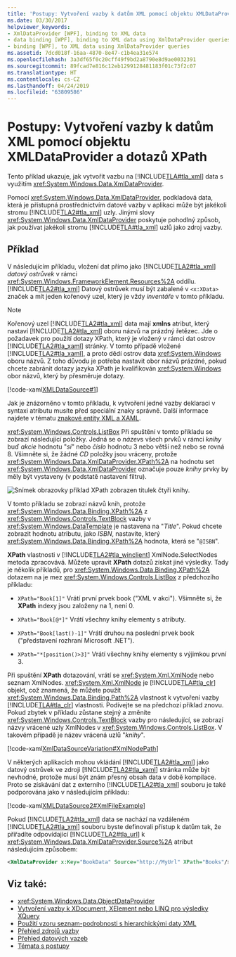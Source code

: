 ```yaml
---
title: 'Postupy: Vytvoření vazby k datům XML pomocí objektu XMLDataProvider a dotazů XPath'
ms.date: 03/30/2017
helpviewer_keywords:
- XmlDataProvider [WPF], binding to XML data
- data binding [WPF], binding to XML data using XmlDataProvider queries
- binding [WPF], to XML data using XmlDataProvider queries
ms.assetid: 7dcd018f-16aa-4870-8e47-c1b4ea31e574
ms.openlocfilehash: 3a3df65f0c20cff49f9bd2a8790e8d9ae0032391
ms.sourcegitcommit: 89fcad7e816c12eb1299128481183f01c73f2c07
ms.translationtype: HT
ms.contentlocale: cs-CZ
ms.lasthandoff: 04/24/2019
ms.locfileid: "63809586"
---
```

# <a name="how-to-bind-to-xml-data-using-an-xmldataprovider-and-xpath-queries"></a>Postupy: Vytvoření vazby k datům XML pomocí objektu XMLDataProvider a dotazů XPath
Tento příklad ukazuje, jak vytvořit vazbu na [!INCLUDE[TLA#tla_xml](../../../../includes/tlasharptla-xml-md.md)] data s využitím <xref:System.Windows.Data.XmlDataProvider>.  
  
 Pomocí <xref:System.Windows.Data.XmlDataProvider>, podkladová data, která je přístupná prostřednictvím datové vazby v aplikaci může být jakékoli stromu [!INCLUDE[TLA2#tla_xml](../../../../includes/tla2sharptla-xml-md.md)] uzly. Jinými slovy <xref:System.Windows.Data.XmlDataProvider> poskytuje pohodlný způsob, jak používat jakékoli stromu [!INCLUDE[TLA#tla_xml](../../../../includes/tlasharptla-xml-md.md)] uzlů jako zdroj vazby.  
  
## <a name="example"></a>Příklad  
 V následujícím příkladu, vložení dat přímo jako [!INCLUDE[TLA2#tla_xml](../../../../includes/tla2sharptla-xml-md.md)] *datový ostrůvek* v rámci <xref:System.Windows.FrameworkElement.Resources%2A> oddílu. [!INCLUDE[TLA2#tla_xml](../../../../includes/tla2sharptla-xml-md.md)] Datový ostrůvek musí být zabalené v `<x:XData>` značek a mít jeden kořenový uzel, který je vždy *inventáře* v tomto příkladu.  
  
> [!NOTE]
>  Kořenový uzel [!INCLUDE[TLA2#tla_xml](../../../../includes/tla2sharptla-xml-md.md)] data mají **xmlns** atribut, který nastaví [!INCLUDE[TLA2#tla_xml](../../../../includes/tla2sharptla-xml-md.md)] oboru názvů na prázdný řetězec. Jde o požadavek pro použití dotazy XPath, který je vložený v rámci dat ostrov [!INCLUDE[TLA2#tla_xaml](../../../../includes/tla2sharptla-xaml-md.md)] stránky. V tomto případě vložené [!INCLUDE[TLA2#tla_xaml](../../../../includes/tla2sharptla-xaml-md.md)], a proto dědí ostrov data <xref:System.Windows> oboru názvů. Z toho důvodu je potřeba nastavit obor názvů prázdné, pokud chcete zabránit dotazy jazyka XPath je kvalifikován <xref:System.Windows> obor názvů, který by přesměruje dotazy.  
  
 [!code-xaml[XMLDataSource#1](~/samples/snippets/csharp/VS_Snippets_Wpf/XmlDataSource/CS/Window1.xaml#1)]  
  
 Jak je znázorněno v tomto příkladu, k vytvoření jedné vazby deklaraci v syntaxi atributu musíte před speciální znaky správně. Další informace najdete v tématu [znakové entity XML a XAML](../../xaml-services/xml-character-entities-and-xaml.md).  
  
 <xref:System.Windows.Controls.ListBox> Při spuštění v tomto příkladu se zobrazí následující položky. Jedná se o *název*s všech prvků v rámci *knihy* buď *akcie* hodnotu "*si*" nebo *číslo* hodnotu 3 nebo větší než nebo se rovná 8. Všimněte si, že žádné *CD* položky jsou vráceny, protože <xref:System.Windows.Data.XmlDataProvider.XPath%2A> na hodnotu set <xref:System.Windows.Data.XmlDataProvider> označuje pouze *knihy* prvky by měly být vystaveny (v podstatě nastavení filtru).  
  
 ![Snímek obrazovky příklad XPath zobrazen titulek čtyři knihy.](./media/how-to-bind-to-xml-data-using-an-xmldataprovider-and-xpath-queries/xpath-example-listbox-details.png)  
  
 V tomto příkladu se zobrazí názvů knih, protože <xref:System.Windows.Data.Binding.XPath%2A> z <xref:System.Windows.Controls.TextBlock> vazby v <xref:System.Windows.DataTemplate> je nastavena na "*Title*". Pokud chcete zobrazit hodnotu atributu, jako *ISBN*, nastavíte, který <xref:System.Windows.Data.Binding.XPath%2A> hodnota, která se "`@ISBN`".  
  
 **XPath** vlastnosti v [!INCLUDE[TLA2#tla_winclient](../../../../includes/tla2sharptla-winclient-md.md)] XmlNode.SelectNodes metoda zpracovává. Můžete upravit **XPath** dotazů získat jiné výsledky. Tady je několik příkladů, pro <xref:System.Windows.Data.Binding.XPath%2A> dotazem na je mez <xref:System.Windows.Controls.ListBox> z předchozího příkladu:  
  
- `XPath="Book[1]"` Vrátí první prvek book ("XML v akci"). Všimněte si, že **XPath** indexy jsou založeny na 1, není 0.  
  
- `XPath="Book[@*]"` Vrátí všechny knihy elementy s atributy.  
  
- `XPath="Book[last()-1]"` Vrátí druhou na poslední prvek book ("představení rozhraní Microsoft .NET").  
  
- `XPath="*[position()>3]"` Vrátí všechny knihy elementy s výjimkou první 3.  
  
 Při spuštění **XPath** dotazování, vrátí se <xref:System.Xml.XmlNode> nebo seznam XmlNodes. <xref:System.Xml.XmlNode> je [!INCLUDE[TLA#tla_clr](../../../../includes/tlasharptla-clr-md.md)] objekt, což znamená, že můžete použít <xref:System.Windows.Data.Binding.Path%2A> vlastnost k vytvoření vazby [!INCLUDE[TLA#tla_clr](../../../../includes/tlasharptla-clr-md.md)] vlastnosti. Podívejte se na předchozí příklad znovu. Pokud zbytek v příkladu zůstane stejný a změníte <xref:System.Windows.Controls.TextBlock> vazby pro následující, se zobrazí názvy vrácené uzly XmlNodes v <xref:System.Windows.Controls.ListBox>. V takovém případě je název vrácená uzlů "*knihy*".  
  
 [!code-xaml[XmlDataSourceVariation#XmlNodePath](~/samples/snippets/csharp/VS_Snippets_Wpf/XmlDataSourceVariation/CS/Page1.xaml#xmlnodepath)]  
  
 V některých aplikacích mohou vkládání [!INCLUDE[TLA2#tla_xml](../../../../includes/tla2sharptla-xml-md.md)] jako datový ostrůvek ve zdroji [!INCLUDE[TLA2#tla_xaml](../../../../includes/tla2sharptla-xaml-md.md)] stránka může být nevhodné, protože musí být znám přesný obsah data v době kompilace. Proto se získávání dat z externího [!INCLUDE[TLA2#tla_xml](../../../../includes/tla2sharptla-xml-md.md)] souboru je také podporována jako v následujícím příkladu:  
  
 [!code-xaml[XMLDataSource2#XmlFileExample](~/samples/snippets/csharp/VS_Snippets_Wpf/XmlDataSource2/CS/Window1.xaml#xmlfileexample)]  
  
 Pokud [!INCLUDE[TLA2#tla_xml](../../../../includes/tla2sharptla-xml-md.md)] data se nachází na vzdáleném [!INCLUDE[TLA2#tla_xml](../../../../includes/tla2sharptla-xml-md.md)] souboru byste definovali přístup k datům tak, že přiřadíte odpovídající [!INCLUDE[TLA2#tla_url](../../../../includes/tla2sharptla-url-md.md)] k <xref:System.Windows.Data.XmlDataProvider.Source%2A> atribut následujícím způsobem:  
  
```xml  
<XmlDataProvider x:Key="BookData" Source="http://MyUrl" XPath="Books"/>  
```  
  
## <a name="see-also"></a>Viz také:

- <xref:System.Windows.Data.ObjectDataProvider>
- [Vytvoření vazby k XDocument, XElement nebo LINQ pro výsledky XQuery](how-to-bind-to-xdocument-xelement-or-linq-for-xml-query-results.md)
- [Použití vzoru seznam-podrobnosti s hierarchickými daty XML](how-to-use-the-master-detail-pattern-with-hierarchical-xml-data.md)
- [Přehled zdrojů vazby](binding-sources-overview.md)
- [Přehled datových vazeb](data-binding-overview.md)
- [Témata s postupy](data-binding-how-to-topics.md)
